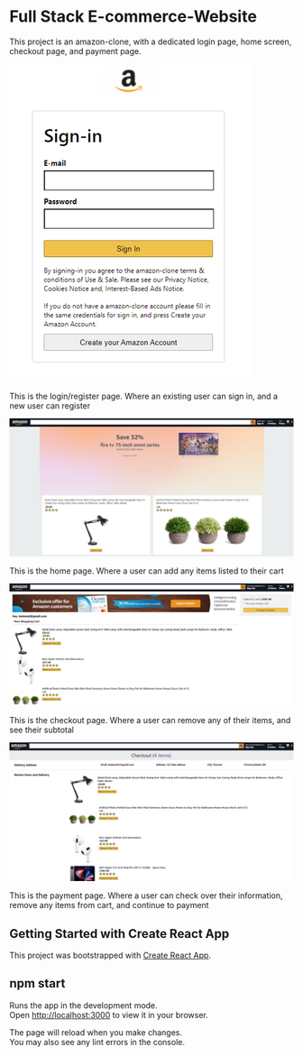 # Full Stack E-commerce-Website

This project is an amazon-clone, with a dedicated login page, home screen, checkout page, and payment page.

![](images/LoginPage.PNG)

This is the login/register page. Where an existing user can sign in, and a new user can register

![](images/HomeScreen.PNG)

This is the home page. Where a user can add any items listed to their cart

![](images/CheckoutPage.PNG)

This is the checkout page. Where a user can remove any of their items, and see their subtotal

![](images/PaymentPage.PNG)

This is the payment page. Where a user can check over their information, remove any items from cart, and continue to payment

## Getting Started with Create React App

This project was bootstrapped with [Create React App](https://github.com/facebook/create-react-app).

## npm start

Runs the app in the development mode.\
Open [http://localhost:3000](http://localhost:3000) to view it in your browser.

The page will reload when you make changes.\
You may also see any lint errors in the console.
